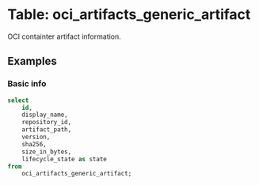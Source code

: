 # Table: oci_artifacts_generic_artifact

OCI containter artifact information.

## Examples

### Basic info

```sql
select
    id,
    display_name,
    repository_id,
    artifact_path,
    version,
    sha256,
    size_in_bytes,
    lifecycle_state as state
from
    oci_artifacts_generic_artifact;
```